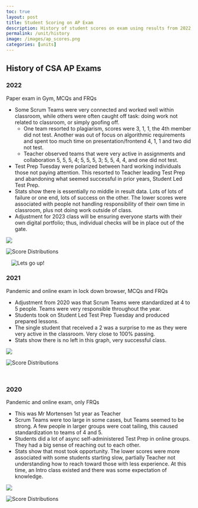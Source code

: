 ```yaml
---
toc: true
layout: post
title: Student Scoring on AP Exam
description: History of student scores on exam using results from 2022, 2021, and 2020.  Teacher provides insight and history on successes and failures.
permalink: /unit/history
image: /images/ap_scores.png
categories: [units]
---
```


## History of CSA AP Exams

### 2022
Paper exam in Gym, MCQs and FRQs
-	Some Scrum Teams were very connected and worked well within classroom, while others were often caught off task: doing work not related to classroom, or simply goofing off.
    -	One team resorted to plagiarism, scores were 3, 1, 1, the 4th member did not test.   Another was out of focus on algorithmic requirements and spent too much time on presentation/frontend 4, 1, 1 and two did not test.
    -	Teacher observed teams that were very active in assignments and collaboration 5, 5, 5, 4;  5, 5, 5, 3; 5, 5, 4, 4, and one did not test.
-	Test Prep Tuesday were polarized between hard working individuals those not paying attention.   This resorted to Teacher leading Test Prep and abandoning what seemed successful in prior years, Student Led Test Prep.
-	Stats show there is essentially no middle in result data.  Lots of lots of failure or one end, lots of success on the other.  The lower scores were associated with people not handling responsibility of their own time in classroom, plus not doing work outside of class.
-   Adjustment for 2023 class will be ensuring everyone starts with their own digital portfolio; thus, individual checks will be in place out of the gate. 

 ![]({{site.baseurl}}/images/history/2022-CB-Scores1.png)

 ![]({{site.baseurl}}/images/history/2022-CB-Scores2.png "Score Distributions")

  ![]({{site.baseurl}}/images/mountain.jpg "Lets go up!")


### 2021
Pandemic and online exam in lock down browser, MCQs and FRQs
-	Adjustment from 2020 was that Scrum Teams were standardized at 4 to 5 people.  Teams were very responsible throughout the year.
-	Students took on Student Led Test Prep Tuesday and produced prepared lessons.
-	The single student that received a 2 was a surprise to me as they were very active in the classroom.  Very close to 100% passing.
-	Stats show there is no left in this graph, very successful class.

 ![]({{site.baseurl}}/images/history/2021-CB-Scores1.png)

 ![]({{site.baseurl}}/images/history/2021-CB-Scores2.png "Score Distributions")

 
 
### 2020
Pandemic and online exam, only FRQs
-	This was Mr Mortensen 1st year as Teacher
-	Scrum Teams were too large in some cases, but Teams seemed to be strong.  A few people in larger groups were coat tailing, this caused standardization to teams of 4 and 5.
-	Students did a lot of async self-administered Test Prep in online groups.  They had a big sense of reaching out to each other.
-	Stats show that most took opportunity.  The lower scores were more associated with some students starting slow, partially Teacher not understanding how to reach toward those with less experience.  At this time, an Intro class existed and there was some expectation of knowledge.

 ![]({{site.baseurl}}/images/history/2020-CB-Scores1.png)

 ![]({{site.baseurl}}/images/history/2020-CB-Scores2.png "Score Distributions")
 
